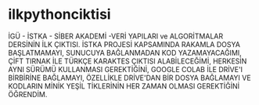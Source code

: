 # ilkpythonciktisi
İGÜ - İSTKA - SİBER AKADEMİ -VERİ YAPILARI ve ALGORİTMALAR DERSİNİN İLK ÇIKTISI.
İSTKA PROJESİ KAPSAMINDA RAKAMLA DOSYA BAŞLATMAMAYI, SUNUCUYA BAĞLANMADAN KOD YAZAMAYACAĞIMI, ÇİFT TIRNAK İLE TÜRKÇE KARAKTES ÇIKTISI ALABİLECEĞİMİ, HERKESİN AYNI SÜRÜMÜ KULLANMASI GEREKTİĞİNİ, GOOGLE COLAB İLE DRİVE'I BİRBİRİNE BAĞLAMAYI, ÖZELLİKLE DRİVE'DAN BİR DOSYA BAĞLAMAYI VE KODLARIN MİNİK YEŞİL TİKLERİNİN HER ZAMAN OLMASI GEREKTİĞİNİ ÖĞRENDİM.
